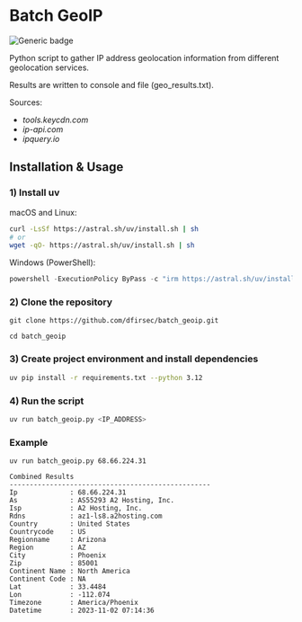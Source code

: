 # Batch GeoIP

![Generic badge](https://img.shields.io/badge/python-3.12-blue.svg)

Python script to gather IP address geolocation information from different geolocation services.

Results are written to console and file (geo_results.txt).

Sources:

- *tools.keycdn.com*
- *ip-api.com*
- *ipquery.io*

## Installation & Usage

### 1) Install uv

macOS and Linux:

```sh
curl -LsSf https://astral.sh/uv/install.sh | sh
# or
wget -qO- https://astral.sh/uv/install.sh | sh
```

Windows (PowerShell):

```powershell
powershell -ExecutionPolicy ByPass -c "irm https://astral.sh/uv/install.ps1 | iex"
```

### 2) Clone the repository

```console
git clone https://github.com/dfirsec/batch_geoip.git

cd batch_geoip
```

### 3) Create project environment and install dependencies

```sh
uv pip install -r requirements.txt --python 3.12
```

### 4) Run the script

```sh
uv run batch_geoip.py <IP_ADDRESS>
```

### Example

```console
uv run batch_geoip.py 68.66.224.31

Combined Results
--------------------------------------------------
Ip             : 68.66.224.31
As             : AS55293 A2 Hosting, Inc.
Isp            : A2 Hosting, Inc.
Rdns           : az1-ls8.a2hosting.com
Country        : United States
Countrycode    : US
Regionname     : Arizona
Region         : AZ
City           : Phoenix
Zip            : 85001
Continent Name : North America
Continent Code : NA
Lat            : 33.4484
Lon            : -112.074
Timezone       : America/Phoenix
Datetime       : 2023-11-02 07:14:36
```
